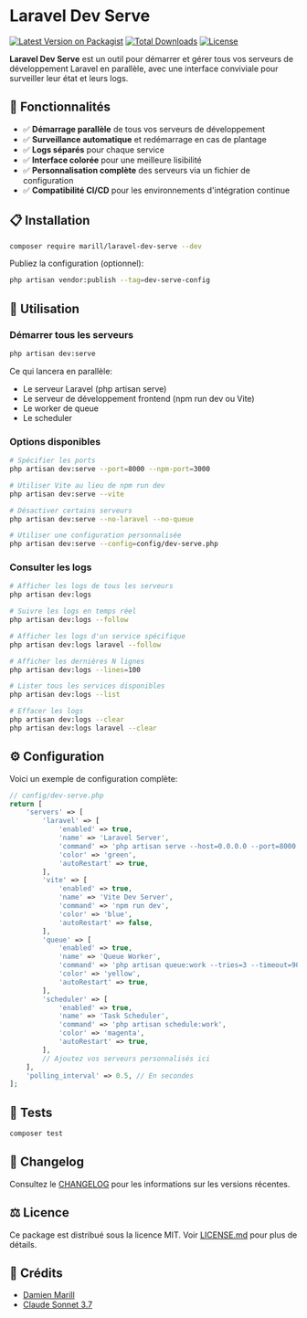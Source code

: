 # Laravel Dev Serve

[![Latest Version on Packagist](https://img.shields.io/packagist/v/marill/laravel-dev-server.svg)](https://packagist.org/packages/marill/laravel-dev-server)
[![Total Downloads](https://img.shields.io/packagist/dt/marill/laravel-dev-server.svg)](https://packagist.org/packages/marill/laravel-dev-server)
[![License](https://img.shields.io/packagist/l/marill/laravel-dev-server.svg)](https://packagist.org/packages/marill/laravel-dev-server)

**Laravel Dev Serve** est un outil pour démarrer et gérer tous vos serveurs de développement Laravel en parallèle, avec une interface conviviale pour surveiller leur état et leurs logs.

## 🚀 Fonctionnalités

- ✅ **Démarrage parallèle** de tous vos serveurs de développement
- ✅ **Surveillance automatique** et redémarrage en cas de plantage
- ✅ **Logs séparés** pour chaque service
- ✅ **Interface colorée** pour une meilleure lisibilité
- ✅ **Personnalisation complète** des serveurs via un fichier de configuration
- ✅ **Compatibilité CI/CD** pour les environnements d'intégration continue

## 📋 Installation

```bash
composer require marill/laravel-dev-serve --dev
```

Publiez la configuration (optionnel):

```bash
php artisan vendor:publish --tag=dev-serve-config
```

## 🔧 Utilisation

### Démarrer tous les serveurs

```bash
php artisan dev:serve
```

Ce qui lancera en parallèle:
- Le serveur Laravel (php artisan serve)
- Le serveur de développement frontend (npm run dev ou Vite)
- Le worker de queue
- Le scheduler

### Options disponibles

```bash
# Spécifier les ports
php artisan dev:serve --port=8000 --npm-port=3000

# Utiliser Vite au lieu de npm run dev
php artisan dev:serve --vite

# Désactiver certains serveurs
php artisan dev:serve --no-laravel --no-queue

# Utiliser une configuration personnalisée
php artisan dev:serve --config=config/dev-serve.php
```

### Consulter les logs

```bash
# Afficher les logs de tous les serveurs
php artisan dev:logs

# Suivre les logs en temps réel
php artisan dev:logs --follow

# Afficher les logs d'un service spécifique
php artisan dev:logs laravel --follow

# Afficher les dernières N lignes
php artisan dev:logs --lines=100

# Lister tous les services disponibles
php artisan dev:logs --list

# Effacer les logs
php artisan dev:logs --clear
php artisan dev:logs laravel --clear
```

## ⚙️ Configuration

Voici un exemple de configuration complète:

```php
// config/dev-serve.php
return [
    'servers' => [
        'laravel' => [
            'enabled' => true,
            'name' => 'Laravel Server',
            'command' => 'php artisan serve --host=0.0.0.0 --port=8000',
            'color' => 'green',
            'autoRestart' => true,
        ],
        'vite' => [
            'enabled' => true,
            'name' => 'Vite Dev Server',
            'command' => 'npm run dev',
            'color' => 'blue',
            'autoRestart' => false,
        ],
        'queue' => [
            'enabled' => true,
            'name' => 'Queue Worker',
            'command' => 'php artisan queue:work --tries=3 --timeout=90',
            'color' => 'yellow',
            'autoRestart' => true,
        ],
        'scheduler' => [
            'enabled' => true,
            'name' => 'Task Scheduler',
            'command' => 'php artisan schedule:work',
            'color' => 'magenta',
            'autoRestart' => true,
        ],
        // Ajoutez vos serveurs personnalisés ici
    ],
    'polling_interval' => 0.5, // En secondes
];
```

## 🧪 Tests

```bash
composer test
```

## 🔄 Changelog

Consultez le [CHANGELOG](CHANGELOG.md) pour les informations sur les versions récentes.

## ⚖️ Licence

Ce package est distribué sous la licence MIT. Voir [LICENSE.md](LICENSE.md) pour plus de détails.

## 🙏 Crédits

- [Damien Marill](https://marill.dev)
- [Claude Sonnet 3.7](https://claude.ai/)
